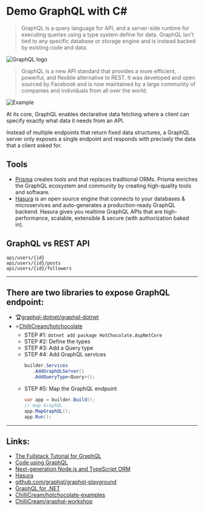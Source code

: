 # Demo GraphQL with C#
> GraphQL is a query language for API, and a server-side runtime for executing queries using a type system define for data. GraphQL isn't tied to any specific database or storage engine and is instead backed by existing code and data.

![GraphQL logo](https://graphql.org/img/og-image.png)

>GraphQL is a new API standard that provides a more efficient, powerful, and flexible alternative to REST. It was developed and open sourced by Facebook and is now maintained by a large community of companies and individuals from all over the world.

![Example](https://graphql-engine-cdn.hasura.io/learn-hasura/assets/graphql-react/graphql-on-http.png)

At its core, GraphQL enables declarative data fetching where a client can specify exactly what data it needs from an API.

Instead of multiple endpoints that return fixed data structures, a GraphQL server only exposes a single endpoint and responds with precisely the data that a client asked for.

## Tools
- [Prisma](https://www.prisma.io/) creates tools and that replaces traditional ORMs. Prisma enriches the GraphQL ecosystem and community by creating high-quality tools and software.
- [Hasura](https://hasura.io/) is an open source engine that connects to your databases & microservices and auto-generates a production-ready GraphQL backend. Hasura gives you realtime GraphQL APIs that are high-performance, scalable, extensible & secure (with authorization baked in).

## GraphQL vs REST API

```
api/users/{id}
api/users/{id}/posts
api/users/{id}/followers
```

---
## There are two libraries to expose GraphQL endpoint:
- :trophy:[graphql-dotnet/graphql-dotnet](https://graphql-dotnet.github.io/docs/getting-started/introduction/)
- :star:[ChilliCream/hotchocolate](https://github.com/ChilliCream/hotchocolate/blob/main/website/src/docs/hotchocolate/get-started.md)
   - STEP #1: `dotnet add package HotChocolate.AspNetCore`
   - STEP #2: Define the types
   - STEP #3: Add a Query type
   - STEP #4: Add GraphQL services
     ```csharp
     builder.Services
        .AddGraphQLServer()
        .AddQueryType<Query>();
     ```
   - STEP #5: Map the GraphQL endpoint 
     ```csharp
     var app = builder.Build();
     // map GraphQL
     app.MapGraphQL();
     app.Run();
     ```

---
## Links:
- [The Fullstack Tutorial for GraphQL](https://www.howtographql.com/)
- [Code using GraphQL](https://graphql.org/code/#c-net)
- [Next-generation Node.js and TypeScript ORM](https://www.prisma.io/)
- [Hasura](https://hasura.io/)
- [github.com/graphql/graphql-playground](https://github.com/graphql/graphql-playground)
- [GraphQL for .NET](https://github.com/graphql-dotnet/graphql-dotnet)
- [ChilliCream/hotchocolate-examples](https://github.com/ChilliCream/hotchocolate-examples)
- [ChilliCream/graphql-workshop](https://github.com/ChilliCream/graphql-workshop)
